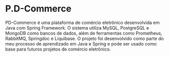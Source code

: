 # P.D-Commerce
PD-Commerce é uma plataforma de comércio eletrônico desenvolvida em Java com Spring Framework. O sistema utiliza MySQL, PostgreSQL e MongoDB como bancos de dados, além de ferramentas como Prometheus, RabbitMQ, Springdoc e Liquibase. O projeto foi desenvolvido como parte do meu processo de aprendizado em Java e Spring e pode ser usado como base para futuros projetos de comércio eletrônico.
